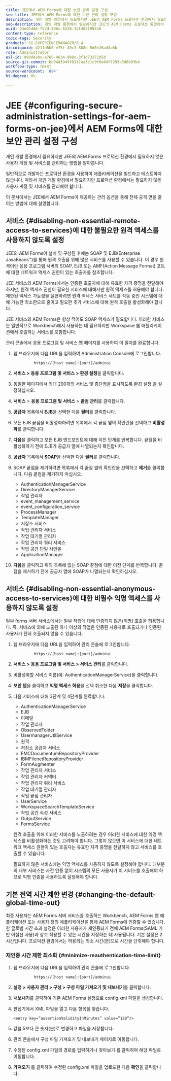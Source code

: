 ```yaml
---
title: JEE에서 AEM Forms에 대한 보안 관리 설정 구성
seo-title: JEE에서 AEM Forms에 대한 보안 관리 설정 구성
description: 개인 개발 환경에서 필요하지만 JEE의 AEM Forms 프로덕션 환경에서 필요하지 않은 사용자 계정 및 서비스를 관리하는 방법을 알아봅니다.
seo-description: 개인 개발 환경에서 필요하지만 JEE의 AEM Forms 프로덕션 환경에서 필요하지 않은 사용자 계정 및 서비스를 관리하는 방법을 알아봅니다.
uuid: 04e45d06-f57d-406c-8228-15f483199430
content-type: reference
topic-tags: Security
products: SG_EXPERIENCEMANAGER/6.4
discoiquuid: d211d8b0-e75f-49c3-808d-5d0e26ad3a6b
role: Administrator
exl-id: 980d420c-a768-4634-9b8c-3f1d7327285d
source-git-commit: bd94d3949f0117aa3e1c9f0e84f7293a5d6b03b4
workflow-type: tm+mt
source-wordcount: '884'
ht-degree: 0%

---
```


# JEE {#configuring-secure-administration-settings-for-aem-forms-on-jee}에서 AEM Forms에 대한 보안 관리 설정 구성

개인 개발 환경에서 필요하지만 JEE의 AEM Forms 프로덕션 환경에서 필요하지 않은 사용자 계정 및 서비스를 관리하는 방법을 알아봅니다.

일반적으로 개발자는 프로덕션 환경을 사용하여 애플리케이션을 빌드하고 테스트하지 않습니다. 따라서 개인 개발 환경에서 필요하지만 프로덕션 환경에서는 필요하지 않은 사용자 계정 및 서비스를 관리해야 합니다.

이 문서에서는 JEE에서 AEM Forms이 제공하는 관리 옵션을 통해 전체 공격 면을 줄이는 방법에 대해 설명합니다.

## 서비스 {#disabling-non-essential-remote-access-to-services}에 대한 불필요한 원격 액세스를 사용하지 않도록 설정

JEE의 AEM Forms이 설치 및 구성된 후에는 SOAP 및 EJB(Enterprise JavaBeans™)을 통해 원격 호출을 위해 많은 서비스를 사용할 수 있습니다. 이 경우 원격이란 응용 프로그램 서버의 SOAP, EJB 또는 AMF(Action Message Format) 포트에 대한 네트워크 액세스 권한이 있는 호출자를 참조합니다.

JEE 서비스의 AEM Forms에서는 인증된 호출자에 대해 유효한 자격 증명을 전달해야 하지만, 원격 액세스 권한이 필요한 서비스에 대해서만 원격 액세스를 허용해야 합니다. 제한된 액세스 가능성을 실현하려면 원격 액세스 서비스 세트를 작동 중인 시스템에 대해 가능한 최소한으로 줄이고 필요한 추가 서비스에 대해 원격 호출을 활성화해야 합니다.

JEE 서비스의 AEM Forms은 항상 적어도 SOAP 액세스가 필요합니다. 이러한 서비스는 일반적으로 Workbench에서 사용하는 데 필요하지만 Workspace 웹 애플리케이션에서 호출하는 서비스를 포함합니다.

관리 콘솔에서 응용 프로그램 및 서비스 웹 페이지를 사용하여 이 절차를 완료합니다.

1. 웹 브라우저에 다음 URL을 입력하여 Administration Console에 로그인합니다.

   ```as3
            https://[host name]:[port]/adminui
   ```

1. **서비스 > 응용 프로그램 및 서비스 > 환경 설정**&#x200B;을 클릭합니다.
1. 동일한 페이지에서 최대 200개의 서비스 및 종단점을 표시하도록 환경 설정 을 설정하십시오.
1. **서비스** > **응용 프로그램 및 서비스** > **끝점 관리**&#x200B;를 클릭합니다.
1. **공급자** 목록에서 **EJB**&#x200B;을 선택한 다음 **필터**&#x200B;를 클릭합니다.
1. 모든 EJB 끝점을 비활성화하려면 목록에서 각 끝점 옆의 확인란을 선택하고 **비활성화**&#x200B;를 클릭합니다.
1. **다음**&#x200B;을 클릭하고 모든 EJB 엔드포인트에 대해 이전 단계를 반복합니다. 끝점을 비활성화하기 전에 EJB가 공급자 열에 나열되는지 확인합니다.
1. **공급자** 목록에서 **SOAP**&#x200B;을 선택한 다음 **필터**&#x200B;를 클릭합니다.
1. SOAP 끝점을 제거하려면 목록에서 각 끝점 옆의 확인란을 선택하고 **제거**&#x200B;를 클릭합니다. 다음 끝점을 제거하지 마십시오.

   * AuthenticationManagerService
   * DirectoryManagerService
   * 작업 관리자
   * event_management_service
   * event_configuration_service
   * ProcessManager
   * TemplateManager
   * 저장소 서비스
   * 작업 관리자 서비스
   * 작업 대기열 관리자
   * 작업 관리자 쿼리 서비스
   * 작업 공간 단일 사인온
   * ApplicationManager

1. **다음**&#x200B;을 클릭하고 위의 목록에 없는 SOAP 끝점에 대한 이전 단계를 반복합니다. 끝점을 제거하기 전에 공급자 열에 SOAP가 나열되는지 확인하십시오.

## 서비스 {#disabling-non-essential-anonymous-access-to-services}에 대한 비필수 익명 액세스를 사용하지 않도록 설정

일부 forms 서버 서비스에서는 일부 작업에 대해 인증되지 않은(익명) 호출을 허용합니다. 즉, 서비스에 의해 노출된 하나 이상의 작업은 인증된 사용자로 호출되거나 인증된 사용자가 전혀 호출되지 않을 수 있습니다.

1. 웹 브라우저에 다음 URL을 입력하여 관리 콘솔에 로그인합니다.

   ```as3
            https://[host name]:[port]/adminui
   ```

1. **서비스 > 응용 프로그램 및 서비스 > 서비스 관리**&#x200B;를 클릭합니다.
1. 비활성화할 서비스 이름(예: AuthenticationManagerService)을 클릭합니다.
1. **보안 탭**&#x200B;을 클릭하고 **익명 액세스 허용**&#x200B;을 선택 취소한 다음 **저장**&#x200B;을 클릭합니다.
1. 다음 서비스에 대해 3단계 및 4단계를 완료합니다.

   * AuthenticationManagerService
   * EJB
   * 이메일
   * 작업 관리자
   * ObservedFolder
   * UsermanagerUtilService
   * 원격
   * 저장소 공급자 서비스
   * EMCDocumentumRepositoryProvider
   * IBMFilenetRepositoryProvider
   * FormAugmenter
   * 작업 관리자 서비스
   * 작업 관리자 커넥터
   * 작업 관리자 쿼리 서비스
   * 작업 대기열 관리자
   * 작업 끝점 관리자
   * UserService
   * WorkspaceSearchTemplateService
   * 작업 공간 속성 서비스
   * OutputService
   * FormsService

   원격 호출을 위해 이러한 서비스를 노출하려는 경우 이러한 서비스에 대한 익명 액세스를 비활성화하는 것도 고려해야 합니다. 그렇지 않으면 이 서비스에 대한 네트워크 액세스 권한이 있는 호출자는 유효한 자격 증명을 전달하지 않고 서비스를 호출할 수 있습니다.

   필요하지 않은 서비스에는 익명 액세스를 사용하지 않도록 설정해야 합니다. 대부분의 내부 서비스는 사전 인증 없이 시스템의 모든 사용자가 이 서비스를 호출해야 하므로 익명 인증을 사용하도록 설정해야 합니다.

## 기본 전역 시간 제한 변경 {#changing-the-default-global-time-out}

최종 사용자는 AEM Forms 서버 서비스를 호출하는 Workbench, AEM Forms 웹 애플리케이션 또는 사용자 정의 애플리케이션을 통해 AEM Forms에 인증할 수 있습니다. 한 글로벌 시간 초과 설정은 이러한 사용자가 재인증되기 전에 AEM Forms(SAML 기반 어설션 사용)과 상호 작용할 수 있는 시간을 지정하는 데 사용됩니다. 기본 설정은 2시간입니다. 프로덕션 환경에서는 허용되는 최소 시간(분)으로 시간을 단축해야 합니다.

### 재인증 시간 제한 최소화 {#minimize-reauthentication-time-limit}

1. 웹 브라우저에 다음 URL을 입력하여 관리 콘솔에 로그인합니다.

   ```as3
            https://[host name]:[port]/adminui
   ```

1. **설정 > 사용자 관리 > 구성 > 구성 파일 가져오기 및 내보내기**&#x200B;를 클릭합니다.
1. **내보내기**&#x200B;를 클릭하여 기존 AEM Forms 설정으로 config.xml 파일을 생성합니다.
1. 편집기에서 XML 파일을 열고 다음 항목을 찾습니다.

   `<entry key=”assertionValidityInMinutes” value=”120”/>`

1. 값을 5보다 큰 숫자(분)로 변경하고 파일을 저장합니다.
1. 관리 콘솔에서 구성 파일 가져오기 및 내보내기 페이지로 이동합니다.
1. 수정된 config.xml 파일의 경로를 입력하거나 찾아보기 를 클릭하여 해당 파일로 이동합니다.
1. **가져오기** 를 클릭하여 수정된 config.xml 파일을 업로드한 다음 **확인**&#x200B;을 클릭합니다.
